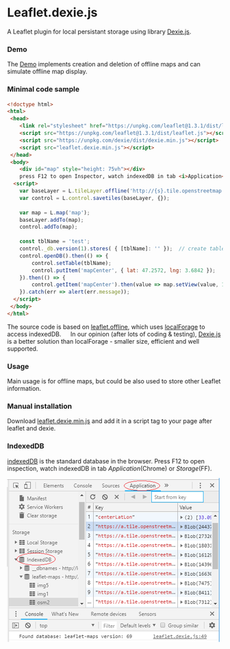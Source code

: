 Leaflet.dexie.js
================
A Leaflet plugin for local persistant storage using library [Dexie.js](https://github.com/dfahlander/Dexie.js).

### Demo
The [Demo](https://helgasoft.github.io/leaflet.dexie/index.html) implements creation and deletion of offline maps and can simulate offline map display.

### Minimal code sample
```html
<!doctype html>
<html>
 <head>
	<link rel="stylesheet" href="https://unpkg.com/leaflet@1.3.1/dist/leaflet.css" />
	<script src="https://unpkg.com/leaflet@1.3.1/dist/leaflet.js"></script>   
	<script src="https://unpkg.com/dexie/dist/dexie.min.js"></script>
	<script src="leaflet.dexie.min.js"></script>
 </head>
 <body>
	<div id="map" style="height: 75vh"></div>
	press F12 to open Inspector, watch indexedDB in tab <i>Application</i>(Chrome) or <i>Storage</i>(FF)
  <script>
	var baseLayer = L.tileLayer.offline('http://{s}.tile.openstreetmap.org/{z}/{x}/{y}.png', { subdomains: 'abc', maxZoom: 16});
	var control = L.control.savetiles(baseLayer, {});

	var map = L.map('map');
	baseLayer.addTo(map);
	control.addTo(map);

	const tblName = 'test';
	control._db.version(1).stores( { [tblName]: '' });	// create table
	control.openDB().then(() => {
		control.setTable(tblName);
		control.putItem('mapCenter', { lat: 47.2572, lng: 3.6842 });		// write
	}).then(() => {
		control.getItem('mapCenter').then(value => map.setView(value, 14));	// read
	}).catch(err => alert(err.message));
  </script>
 </body>
</html>
```

The source code is based on [leaflet.offline](https://github.com/allartk/leaflet.offline), which uses [localForage](https://github.com/localForage/localForage) to access indexedDB. 
&emsp; In our opinion (after lots of coding & testing), [Dexie.js](https://github.com/dfahlander/Dexie.js) is a better solution than localForage - smaller size, efficient and well supported.

### Usage
Main usage is for offline maps, but could be also used to store other Leaflet information.

### Manual installation
Download [leaflet.dexie.min.js](https://github.com/helgasoft/leaflet.dexie/blob/master/dist/leaflet.dexie.min.js) and add it in a script tag to your page after leaflet and dexie.

### IndexedDB
[indexedDB](https://developer.mozilla.org/en-US/docs/Web/API/IndexedDB_API) is the standard database in the browser.
Press F12 to open inspection, watch indexedDB in tab *Application*(Chrome) or *Storage*(FF).

![indexedDB table](devtools.png)

